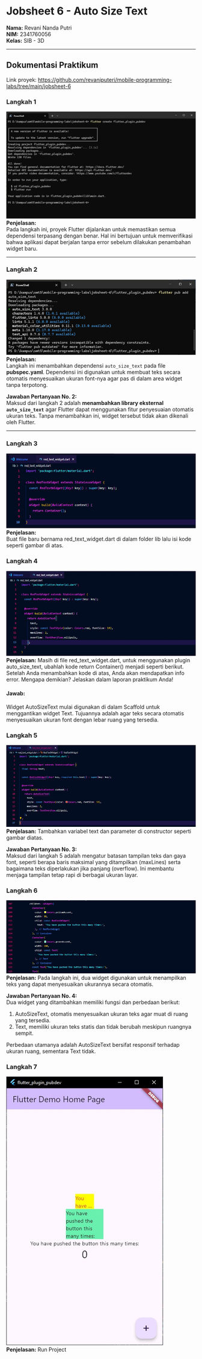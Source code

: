 # Jobsheet 6 - Auto Size Text

**Nama:** Revani Nanda Putri  
**NIM:** 2341760056  
**Kelas:** SIB - 3D  

---

## Dokumentasi Praktikum

Link proyek:
https://github.com/revaniputeri/mobile-programming-labs/tree/main/jobsheet-6

### Langkah 1
![Langkah 1](images/1.jpg)  
**Penjelasan:**  
Pada langkah ini, proyek Flutter dijalankan untuk memastikan semua dependensi terpasang dengan benar. Hal ini bertujuan untuk memverifikasi bahwa aplikasi dapat berjalan tanpa error sebelum dilakukan penambahan widget baru.

---

### Langkah 2
![Langkah 2](images/2.jpg)  
**Penjelasan:**  
Langkah ini menambahkan dependensi `auto_size_text` pada file **pubspec.yaml**. Dependensi ini digunakan untuk membuat teks secara otomatis menyesuaikan ukuran font-nya agar pas di dalam area widget tanpa terpotong.

**Jawaban Pertanyaan No. 2:**  
Maksud dari langkah 2 adalah **menambahkan library eksternal `auto_size_text`** agar Flutter dapat menggunakan fitur penyesuaian otomatis ukuran teks. Tanpa menambahkan ini, widget tersebut tidak akan dikenali oleh Flutter.

---

### Langkah 3
![Langkah 3](images/3.jpg)  
**Penjelasan:**  
Buat file baru bernama red_text_widget.dart di dalam folder lib lalu isi kode seperti gambar di atas.


### Langkah 4
![Langkah 4](images/4.jpg)
**Penjelasan:**
Masih di file red_text_widget.dart, untuk menggunakan plugin auto_size_text, ubahlah kode return Container() menjadi seperti berikut. Setelah Anda menambahkan kode di atas, Anda akan mendapatkan info error. Mengapa demikian? Jelaskan dalam laporan praktikum Anda!    
#### Jawab:  
Widget AutoSizeText mulai digunakan di dalam Scaffold untuk menggantikan widget Text. Tujuannya adalah agar teks secara otomatis menyesuaikan ukuran font dengan lebar ruang yang tersedia.  

### Langkah 5
![Langkah 5](images/5.jpg)
**Penjelasan:**
Tambahkan variabel text dan parameter di constructor seperti gambar diatas.

**Jawaban Pertanyaan No. 3:**   
Maksud dari langkah 5 adalah mengatur batasan tampilan teks dan gaya font, seperti berapa baris maksimal yang ditampilkan (maxLines) serta bagaimana teks diperlakukan jika panjang (overflow). Ini membantu menjaga tampilan tetap rapi di berbagai ukuran layar.

### Langkah 6
![Langkah 6](images/6.jpg)
**Penjelasan:**
Pada langkah ini, dua widget digunakan untuk menampilkan teks yang dapat menyesuaikan ukurannya secara otomatis.  

**Jawaban Pertanyaan No. 4:**  
Dua widget yang ditambahkan memiliki fungsi dan perbedaan berikut:
1. AutoSizeText, otomatis menyesuaikan ukuran teks agar muat di ruang yang tersedia.
2. Text, memiliki ukuran teks statis dan tidak berubah meskipun ruangnya sempit.

Perbedaan utamanya adalah AutoSizeText bersifat responsif terhadap ukuran ruang, sementara Text tidak.


### Langkah 7
![Langkah 7](images/7.jpg)   
**Penjelasan:**
Run Project
